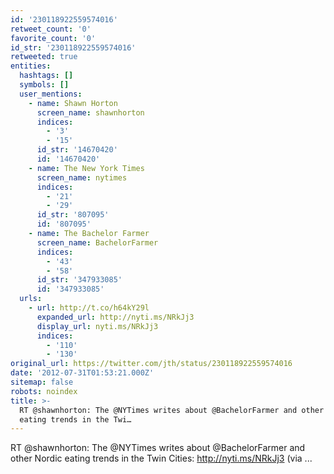 ```yaml
---
id: '230118922559574016'
retweet_count: '0'
favorite_count: '0'
id_str: '230118922559574016'
retweeted: true
entities:
  hashtags: []
  symbols: []
  user_mentions:
    - name: Shawn Horton
      screen_name: shawnhorton
      indices:
        - '3'
        - '15'
      id_str: '14670420'
      id: '14670420'
    - name: The New York Times
      screen_name: nytimes
      indices:
        - '21'
        - '29'
      id_str: '807095'
      id: '807095'
    - name: The Bachelor Farmer
      screen_name: BachelorFarmer
      indices:
        - '43'
        - '58'
      id_str: '347933085'
      id: '347933085'
  urls:
    - url: http://t.co/h64kY29l
      expanded_url: http://nyti.ms/NRkJj3
      display_url: nyti.ms/NRkJj3
      indices:
        - '110'
        - '130'
original_url: https://twitter.com/jth/status/230118922559574016
date: '2012-07-31T01:53:21.000Z'
sitemap: false
robots: noindex
title: >-
  RT @shawnhorton: The @NYTimes writes about @BachelorFarmer and other Nordic
  eating trends in the Twi…
---
```


RT @shawnhorton: The @NYTimes writes about @BachelorFarmer and other Nordic eating trends in the Twin Cities: http://nyti.ms/NRkJj3 (via  ...
